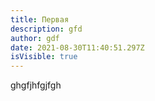 ```yaml
---
title: Первая
description: gfd
author: gdf
date: 2021-08-30T11:40:51.297Z
isVisible: true
---
```

ghgfjhfgjfgh